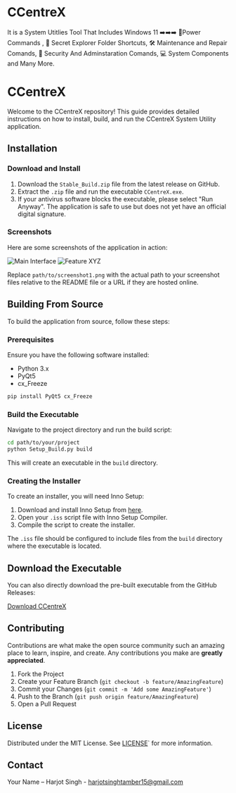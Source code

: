 # CCentreX
It is a System Utitlies Tool That Includes   Windows 11  ➡️➡️➡️ 🔋Power Commands , 📁 Secret Explorer Folder Shortcuts, 🛠️ Maintenance and Repair Comands, 🔐 Security And Adminstaration Comands, 💻 System Components and Many More.


# CCentreX

Welcome to the CCentreX repository! This guide provides detailed instructions on how to install, build, and run the CCentreX System Utility application.

## Installation

### Download and Install

1. Download the `Stable_Build.zip` file from the latest release on GitHub.
2. Extract the `.zip` file and run the executable `CCentreX.exe`.
3. If your antivirus software blocks the executable, please select "Run Anyway". The application is safe to use but does not yet have an official digital signature.

### Screenshots

Here are some screenshots of the application in action:

![Main Interface](path/to/screenshot1.png)
![Feature XYZ](path/to/screenshot2.png)

Replace `path/to/screenshot1.png` with the actual path to your screenshot files relative to the README file or a URL if they are hosted online.

## Building From Source

To build the application from source, follow these steps:

### Prerequisites

Ensure you have the following software installed:
- Python 3.x
- PyQt5
- cx_Freeze

```bash
pip install PyQt5 cx_Freeze
```

### Build the Executable

Navigate to the project directory and run the build script:

```bash
cd path/to/your/project
python Setup_Build.py build
```

This will create an executable in the `build` directory.

### Creating the Installer

To create an installer, you will need Inno Setup:

1. Download and install Inno Setup from [here](https://jrsoftware.org/isdl.php).
2. Open your `.iss` script file with Inno Setup Compiler.
3. Compile the script to create the installer.

The `.iss` file should be configured to include files from the `build` directory where the executable is located.

## Download the Executable

You can also directly download the pre-built executable from the GitHub Releases:

[Download CCentreX](https://drive.google.com/file/d/1xyr70kTxfpLrEhB26YcHPS5bUxyssNnv/view?usp=sharing)


## Contributing

Contributions are what make the open source community such an amazing place to learn, inspire, and create. Any contributions you make are **greatly appreciated**.

1. Fork the Project
2. Create your Feature Branch (`git checkout -b feature/AmazingFeature`)
3. Commit your Changes (`git commit -m 'Add some AmazingFeature'`)
4. Push to the Branch (`git push origin feature/AmazingFeature`)
5. Open a Pull Request

## License

Distributed under the MIT License. See [LICENSE](https://github.com/Harjot-15/CCentreX/blob/main/LICENSE)` for more information. 

## Contact

Your Name – Harjot Singh - harjotsinghtamber15@gmail.com

